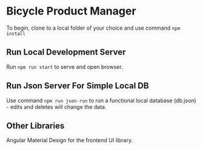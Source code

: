 # Bicycle Product Manager

To begin, clone to a local folder of your choice and use command `npm install`

## Run Local Development Server

Run `npm run start` to serve and open browser.

## Run Json Server For Simple Local DB
Use command `npm run json-run` to run a functional local database (db.json) - edits and deletes will change the data.

## Other Libraries
Angular Material Design for the frontend UI library.


